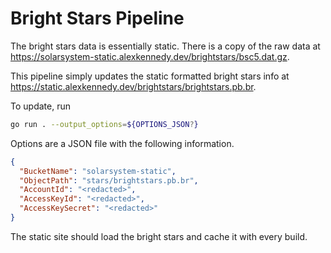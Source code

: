 # Bright Stars Pipeline

The bright stars data is essentially static. There is a copy of the raw data at
https://solarsystem-static.alexkennedy.dev/brightstars/bsc5.dat.gz.

This pipeline simply updates the static formatted bright stars info at 
https://static.alexkennedy.dev/brightstars/brightstars.pb.br.

To update, run

```sh
go run . --output_options=${OPTIONS_JSON?}
```

Options are a JSON file with the following information.

```json
{
  "BucketName": "solarsystem-static",
  "ObjectPath": "stars/brightstars.pb.br",
  "AccountId": "<redacted>",
  "AccessKeyId": "<redacted>",
  "AccessKeySecret": "<redacted>"
}
```

The static site should load the bright stars and cache it with every build.
